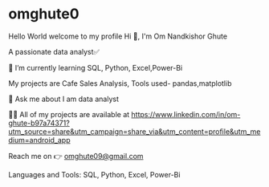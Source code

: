 # omghute0
Hello World welcome to my profile 
Hi 👋, I'm Om Nandkishor Ghute

A passionate data analyst✅

💫 I’m currently learning SQL, Python, Excel,Power-Bi

My projects are Cafe Sales Analysis, Tools used- pandas,matplotlib

💬 Ask me about I am data analyst

👨‍💻 All of my projects are available at https://www.linkedin.com/in/om-ghute-b97a74371?utm_source=share&utm_campaign=share_via&utm_content=profile&utm_medium=android_app

Reach me on 👉 omghute09@gmail.com

Languages and Tools:
SQL, Python, Excel, Power-Bi
 
